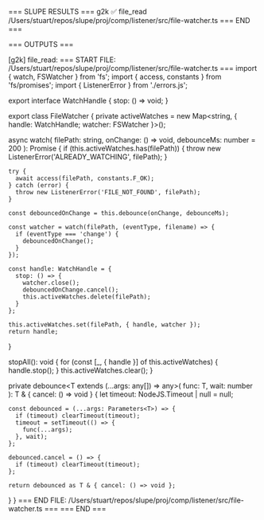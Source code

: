 === SLUPE RESULTS ===
g2k ✅ file_read /Users/stuart/repos/slupe/proj/comp/listener/src/file-watcher.ts
=== END ===

=== OUTPUTS ===

[g2k] file_read:
=== START FILE: /Users/stuart/repos/slupe/proj/comp/listener/src/file-watcher.ts ===
import { watch, FSWatcher } from 'fs';
import { access, constants } from 'fs/promises';
import { ListenerError } from './errors.js';

export interface WatchHandle {
  stop: () => void;
}

export class FileWatcher {
  private activeWatches = new Map<string, { handle: WatchHandle; watcher: FSWatcher }>();

  async watch(
    filePath: string,
    onChange: () => void,
    debounceMs: number = 200
  ): Promise<WatchHandle> {
    if (this.activeWatches.has(filePath)) {
      throw new ListenerError('ALREADY_WATCHING', filePath);
    }

    try {
      await access(filePath, constants.F_OK);
    } catch (error) {
      throw new ListenerError('FILE_NOT_FOUND', filePath);
    }

    const debouncedOnChange = this.debounce(onChange, debounceMs);

    const watcher = watch(filePath, (eventType, filename) => {
      if (eventType === 'change') {
        debouncedOnChange();
      }
    });

    const handle: WatchHandle = {
      stop: () => {
        watcher.close();
        debouncedOnChange.cancel();
        this.activeWatches.delete(filePath);
      }
    };

    this.activeWatches.set(filePath, { handle, watcher });
    return handle;
  }

  stopAll(): void {
    for (const [_, { handle }] of this.activeWatches) {
      handle.stop();
    }
    this.activeWatches.clear();
  }

  private debounce<T extends (...args: any[]) => any>(
    func: T,
    wait: number
  ): T & { cancel: () => void } {
    let timeout: NodeJS.Timeout | null = null;

    const debounced = (...args: Parameters<T>) => {
      if (timeout) clearTimeout(timeout);
      timeout = setTimeout(() => {
        func(...args);
      }, wait);
    };

    debounced.cancel = () => {
      if (timeout) clearTimeout(timeout);
    };

    return debounced as T & { cancel: () => void };
  }
}
=== END FILE: /Users/stuart/repos/slupe/proj/comp/listener/src/file-watcher.ts ===
=== END ===